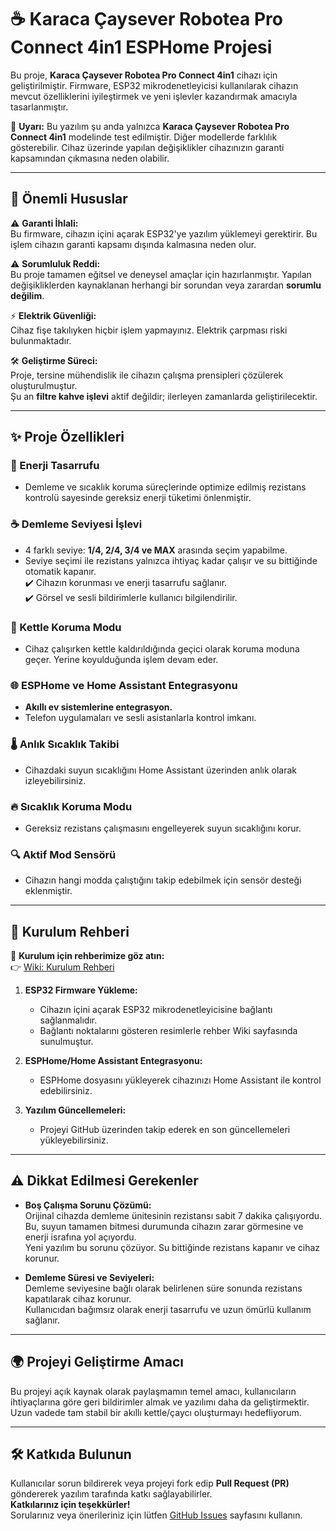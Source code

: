 # ☕️ Karaca Çaysever Robotea Pro Connect 4in1 ESPHome Projesi

Bu proje, **Karaca Çaysever Robotea Pro Connect 4in1** cihazı için geliştirilmiştir. Firmware, ESP32 mikrodenetleyicisi kullanılarak cihazın mevcut özelliklerini iyileştirmek ve yeni işlevler kazandırmak amacıyla tasarlanmıştır.

📢 **Uyarı:** Bu yazılım şu anda yalnızca **Karaca Çaysever Robotea Pro Connect 4in1** modelinde test edilmiştir. Diğer modellerde farklılık gösterebilir. Cihaz üzerinde yapılan değişiklikler cihazınızın garanti kapsamından çıkmasına neden olabilir.

---

## 📌 Önemli Hususlar

⚠️ **Garanti İhlali:**  
Bu firmware, cihazın içini açarak ESP32'ye yazılım yüklemeyi gerektirir. Bu işlem cihazın garanti kapsamı dışında kalmasına neden olur.

⚠️ **Sorumluluk Reddi:**  
Bu proje tamamen eğitsel ve deneysel amaçlar için hazırlanmıştır. Yapılan değişikliklerden kaynaklanan herhangi bir sorundan veya zarardan **sorumlu değilim**.

⚡ **Elektrik Güvenliği:**  
Cihaz fişe takılıyken hiçbir işlem yapmayınız. Elektrik çarpması riski bulunmaktadır.

🛠️ **Geliştirme Süreci:**  
Proje, tersine mühendislik ile cihazın çalışma prensipleri çözülerek oluşturulmuştur.  
Şu an **filtre kahve işlevi** aktif değildir; ilerleyen zamanlarda geliştirilecektir.

---

## ✨ Proje Özellikleri

### 🌟 Enerji Tasarrufu
- Demleme ve sıcaklık koruma süreçlerinde optimize edilmiş rezistans kontrolü sayesinde gereksiz enerji tüketimi önlenmiştir.

### ☕ Demleme Seviyesi İşlevi
- 4 farklı seviye: **1/4, 2/4, 3/4 ve MAX** arasında seçim yapabilme.
- Seviye seçimi ile rezistans yalnızca ihtiyaç kadar çalışır ve su bittiğinde otomatik kapanır.  
  ✔️ Cihazın korunması ve enerji tasarrufu sağlanır.  
  ✔️ Görsel ve sesli bildirimlerle kullanıcı bilgilendirilir.

### 🔄 Kettle Koruma Modu
- Cihaz çalışırken kettle kaldırıldığında geçici olarak koruma moduna geçer. Yerine koyulduğunda işlem devam eder.

### 🌐 ESPHome ve Home Assistant Entegrasyonu
- **Akıllı ev sistemlerine entegrasyon.**  
- Telefon uygulamaları ve sesli asistanlarla kontrol imkanı.

### 🌡️ Anlık Sıcaklık Takibi
- Cihazdaki suyun sıcaklığını Home Assistant üzerinden anlık olarak izleyebilirsiniz.

### 🔥 Sıcaklık Koruma Modu
- Gereksiz rezistans çalışmasını engelleyerek suyun sıcaklığını korur.

### 🔍 Aktif Mod Sensörü
- Cihazın hangi modda çalıştığını takip edebilmek için sensör desteği eklenmiştir.

---

## 🔧 Kurulum Rehberi

📖 **Kurulum için rehberimize göz atın:**  
👉 [Wiki: Kurulum Rehberi](https://github.com/omerfaruk-aran/caysever_robotea/wiki/Kurulum)

1. **ESP32 Firmware Yükleme:**  
   - Cihazın içini açarak ESP32 mikrodenetleyicisine bağlantı sağlanmalıdır.  
   - Bağlantı noktalarını gösteren resimlerle rehber Wiki sayfasında sunulmuştur.  

2. **ESPHome/Home Assistant Entegrasyonu:**  
   - ESPHome dosyasını yükleyerek cihazınızı Home Assistant ile kontrol edebilirsiniz.

3. **Yazılım Güncellemeleri:**  
   - Projeyi GitHub üzerinden takip ederek en son güncellemeleri yükleyebilirsiniz.

---

## ⚠️ Dikkat Edilmesi Gerekenler

- **Boş Çalışma Sorunu Çözümü:**  
  Orijinal cihazda demleme ünitesinin rezistansı sabit 7 dakika çalışıyordu.  
  Bu, suyun tamamen bitmesi durumunda cihazın zarar görmesine ve enerji israfına yol açıyordu.  
  Yeni yazılım bu sorunu çözüyor. Su bittiğinde rezistans kapanır ve cihaz korunur.

- **Demleme Süresi ve Seviyeleri:**  
  Demleme seviyesine bağlı olarak belirlenen süre sonunda rezistans kapatılarak cihaz korunur.  
  Kullanıcıdan bağımsız olarak enerji tasarrufu ve uzun ömürlü kullanım sağlanır.

---

## 🌍 Projeyi Geliştirme Amacı

Bu projeyi açık kaynak olarak paylaşmamın temel amacı, kullanıcıların ihtiyaçlarına göre geri bildirimler almak ve yazılımı daha da geliştirmektir. Uzun vadede tam stabil bir akıllı kettle/çaycı oluşturmayı hedefliyorum.

---

## 🛠️ Katkıda Bulunun

Kullanıcılar sorun bildirerek veya projeyi fork edip **Pull Request (PR)** göndererek yazılım tarafında katkı sağlayabilirler.  
**Katkılarınız için teşekkürler!**  
Sorularınız veya önerileriniz için lütfen [GitHub Issues](https://github.com/omerfaruk-aran/caysever_robotea/issues) sayfasını kullanın.
